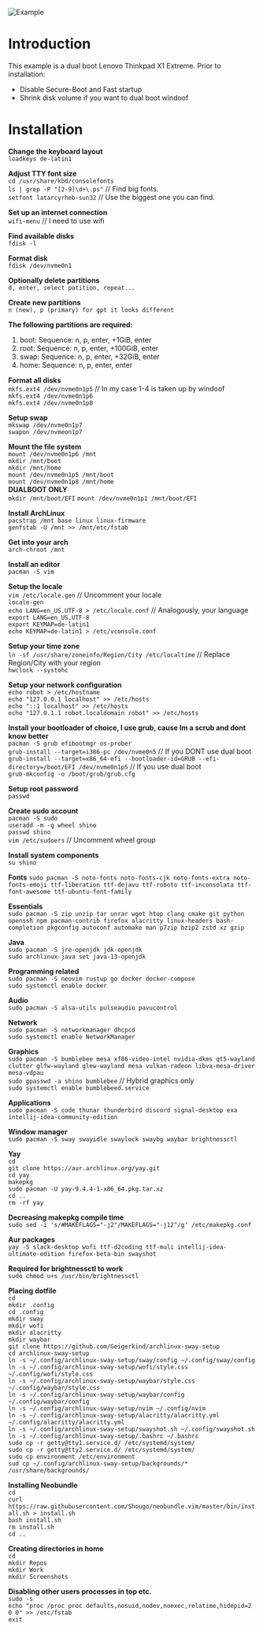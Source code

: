 ![Example](screenshot.png)

# Introduction
This example is a dual boot Lenovo Thinkpad X1 Extreme. Prior to installation:
* Disable Secure-Boot and Fast startup
* Shrink disk volume if you want to dual boot windoof

# Installation
**Change the keyboard layout**  
`loadkeys de-latin1`   

**Adjust TTY font size**  
`cd /usr/share/kbd/consolefonts`  
`ls | grep -P "[2-9]\d+\.ps"`  // Find big fonts.  
`setfont latarcyrheb-sun32` // Use the biggest one you can find.  

**Set up an internet connection**  
`wifi-menu` // I need to use wifi  

**Find available disks**  
`fdisk -l`  

**Format disk**  
`fdisk /dev/nvme0n1`  

**Optionally delete partitions**  
`d, enter, select patition, repeat...`  

**Create new partitions**  
`n (new), p (primary) for gpt it looks different`  

**The following partitions are required:**  
1. boot: Sequence: n, p, enter, +1GiB, enter
2. root: Sequence: n, p, enter, +100GiB, enter
3. swap: Sequence: n, p, enter, +32GiB, enter
4. home: Sequence: n, p, enter, enter

**Format all disks**  
`mkfs.ext4 /dev/nvme0n1p5` // In my case 1-4 is taken up by windoof  
`mkfs.ext4 /dev/nvme0n1p6`  
`mkfs.ext4 /dev/nvme0n1p8`  

**Setup swap**  
`mkswap /dev/nvme0n1p7`  
`swapon /dev/nvmeon1p7`  

**Mount the file system**  
`mount /dev/nvme0n1p6 /mnt`  
`mkdir /mnt/boot`  
`mkdir /mnt/home`  
`mount /dev/nvme0n1p5 /mnt/boot`  
`mount /dev/nvme0n1p8 /mnt/home`  
**DUALBOOT ONLY**  
`mkdir /mnt/boot/EFI`
`mount /dev/nvme0n1p1 /mnt/boot/EFI`

**Install ArchLinux**  
`pacstrap /mnt base linux linux-firmware`  
`genfstab -U /mnt >> /mnt/etc/fstab`  

**Get into your arch**  
`arch-chroot /mnt`  

**Install an editor**  
`pacman -S vim`  

**Setup the locale**  
`vim /etc/locale.gen` // Uncomment your locale  
`locale-gen`  
`echo LANG=en_US.UTF-8 > /etc/locale.conf` // Analogously, your language  
`export LANG=en_US.UTF-8`  
`export KEYMAP=de-latin1`  
`echo KEYMAP=de-latin1 > /etc/vconsole.conf`  

**Setup your time zone**  
`ln -sf /usr/share/zoneinfo/Region/City /etc/localtime` // Replace Region/City with your region  
`hwclock --systohc`  

**Setup your network configuration**  
`echo robot > /etc/hostname`  
`echo "127.0.0.1 localhost" >> /etc/hosts`  
`echo "::1 localhost" >> /etc/hosts`  
`echo "127.0.1.1 robot.localdomain robot" >> /etc/hosts`  

**Install your bootloader of choice, I use grub, cause Im a scrub and dont know better**  
`pacman -S grub efibootmgr os-prober`  
`grub-install --target=i386-pc /dev/nvme0n5` // If you DONT use dual boot  
`grub-install --target=x86_64-efi --bootloader-id=GRUB --efi-directory=/boot/EFI /dev/nvme0n1p5` // If you use dual boot  
`grub-mkconfig -o /boot/grub/grub.cfg`  

**Setup root password**  
`passwd`  

**Create sudo account**  
`pacman -S sudo`  
`useradd -m -g wheel shino`  
`passwd shino`  
`vim /etc/sudoers` // Uncomment wheel group  

**Install system components**  
`su shino`  

**Fonts**
`sudo pacman -S noto-fonts noto-fonts-cjk noto-fonts-extra noto-fonts-emoji ttf-liberation ttf-dejavu ttf-roboto ttf-inconsolata ttf-font-awesome ttf-ubuntu-font-family`

**Essentials**  
`sudo pacman -S zip unzip tar unrar wget htop clang cmake git python openssh npm pacman-contrib firefox alacritty linux-headers bash-completion pkgconfig autoconf automake man p7zip bzip2 zstd xz gzip`  

**Java**  
`sudo pacman -S jre-openjdk jdk-openjdk`  
`sudo archlinux-java set java-13-openjdk`

**Programming related**  
`sudo pacman -S neovim rustup go docker docker-compose`  
`sudo systemctl enable docker`  

**Audio**  
`sudo pacman -S alsa-utils pulseaudio pavucontrol`  

**Network**  
`sudo pacman -S networkmanager dhcpcd`  
`sudo systemctl enable NetworkManager`  

**Graphics**  
`sudo pacman -S bumblebee mesa xf86-video-intel nvidia-dkms qt5-wayland clutter glfw-wayland glew-wayland mesa vulkan-radeon libva-mesa-driver mesa-vdpau`  
`sudo gpasswd -a shino bumblebee` // Hybrid graphics only  
`sudo systemctl enable bumblebeed.service`  

**Applications**  
`sudo pacman -S code thunar thunderbird discord signal-desktop exa intellij-idea-community-edition`  

**Window manager**  
`sudo pacman -S sway swayidle swaylock swaybg waybar brightnessctl`

**Yay**  
`cd`  
`git clone https://aur.archlinux.org/yay.git`  
`cd yay`  
`makepkg`  
`sudo pacman -U yay-9.4.4-1-x86_64.pkg.tar.xz`  
`cd ..`  
`rm -rf yay`  

**Decreasing makepkg compile time**  
`sudo sed -i 's/#MAKEFLAGS="-j2"/MAKEFLAGS="-j12"/g' /etc/makepkg.conf`

**Aur packages**  
`yay -S slack-desktop wofi ttf-d2coding ttf-muli intellij-idea-ultimate-edition firefox-beta-bin swayshot`  

**Required for brightnessctl to work**  
`sudo chmod u+s /usr/bin/brightnessctl`

**Placing dotfile**  
`cd`  
`mkdir .config`  
`cd .config`  
`mkdir sway`  
`mkdir wofi`  
`mkdir alacritty`  
`mkdir waybar`  
`git clone https://github.com/Geigerkind/archlinux-sway-setup`  
`cd archlinux-sway-setup`  
`ln -s ~/.config/archlinux-sway-setup/sway/config ~/.config/sway/config`  
`ln -s ~/.config/archlinux-sway-setup/wofi/style.css ~/.config/wofi/style.css`  
`ln -s ~/.config/archlinux-sway-setup/waybar/style.css ~/.config/waybar/style.css`  
`ln -s ~/.config/archlinux-sway-setup/waybar/config ~/.config/waybar/config`  
`ln -s ~/.config/archlinux-sway-setup/nvim ~/.config/nvim`  
`ln -s ~/.config/archlinux-sway-setup/alacritty/alacritty.yml ~/.config/alacritty/alacritty.yml`  
`ln -s ~/.config/archlinux-sway-setup/swayshot.sh ~/.config/swayshot.sh`  
`ln -s ~/.config/archlinux-sway-setup/.bashrc ~/.bashrc`  
`sudo cp -r getty@tty1.service.d/ /etc/systemd/system/`  
`sudo cp -r getty@tty2.service.d/ /etc/systemd/system/`  
`sudo cp environment /etc/environment`  
`sud cp ~/.config/archlinux-sway-setup/backgrounds/* /usr/share/backgrounds/`  

**Installing Neobundle**  
`cd`  
`curl https://raw.githubusercontent.com/Shougo/neobundle.vim/master/bin/install.sh > install.sh`  
`bash install.sh`  
`rm install.sh`  
`cd ..`  

**Creating directories in home**  
`cd`  
`mkdir Repos`  
`mkdir Work`  
`mkdir Screenshots`  

**Disabling other users processes in top etc.**  
`sudo -s`  
`echo "proc /proc proc defaults,nosuid,nodev,noexec,relatime,hidepid=2 0 0" >> /etc/fstab`  
`exit`  
